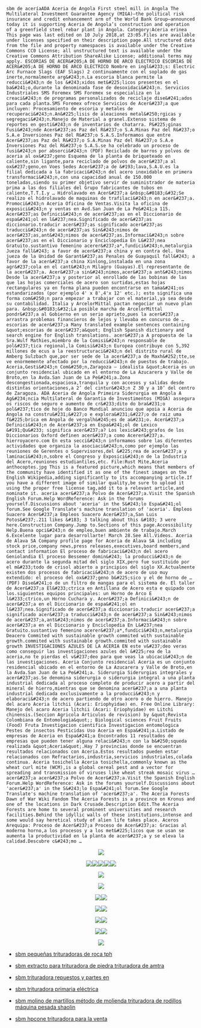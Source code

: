 
```
sbm de aceríaADA Aceria de Angola First steel mill in Angola The Multilateral Investment Guarantee Agency (MIGA)—the political risk insurance and credit enhancement arm of the World Bank Group—announced today it is supporting Aceria de Angola’s construction and operation of a greenfield steel rebar plant in Angola. Category:Aceria erinea This page was last edited on 10 July 2018,at 23:05.Files are available under licenses specified on their description page.All structured data from the file and property namespaces is available under the Creative Commons CC0 License; all unstructured text is available under the Creative Commons Attribution ShareAlike License; additional terms may apply. ESCORIAS DE ACER&#205;A DE HORNO DE ARCO ELECTRICO ESCORIAS DE ACER&#205;A DE HORNO DE ARCO ELECTRICO Nombre en ingl&#233;s: Electric Arc Furnace Slags (EAF Slags) 2 continuamente con el soplado de gas inerte,normalmente arg&#243;n.La escoria blanca permite la reducci&#243;n de los &#243;xidos met&#225;licos presentes en el ba&#241;o,durante la denominada fase de desoxidaci&#243;n. Servicios Industriales SMS Foremex SMS Foremex se especializa en la creaci&#243;n de programas personalizados de reciclaje dise&#241;ados para cada planta.SMS Foremex ofrece Servicios de Acer&#237;a que incluyen: Procesamiento de escoria y metales de recuperaci&#243;n.An&#225;lisis de aleaciones metal&#250;rgicas y segregaci&#243;n.Manejo de Material a granel.Extenso sistema de reportes en gesti&#243;n de inventarios de chatarra. P&#225;ginas Fusi&#243;nde Acer&#237;as Paz del R&#237;o S.A.Minas Paz del R&#237;o S.A.e Inversiones Paz del R&#237;o S.A.S.Informamos que entre Acer&#237;as Paz del R&#237;o S.A.Minas Paz del R&#237;o S.A.e Inversiones Paz del R&#237;o S.A.S.se ha celebrado un proceso de fusi&#243;n por absorci&#243;n (PDF) Reciclado de barros y polvos de aceria al ox&#237;geno Esquema de la planta de briqueteado en caliente,sin ligante,para reciclado de polvos de acer&#237;a al ox&#237;geno,en Voes Sedes Acer&#237;a de &#193;lava,S.A.U.es la filial dedicada a la fabricaci&#243;n del acero inoxidable en primera transformaci&#243;n,con una capacidad anual de 150.000 toneladas,siendo su primer objetivo servir de suministrador de materia prima a las dos filiales del Grupo fabricantes de tubos en caliente,T.T.I.y … Hidrolavado en Acer&#237;a &nbsp;&#0183;&#32;Se realizo el hidrolavado de maquinas de trafilaci&#243;n en acer&#237;a. Promoci&#243;n Aceria Oficina de Ventas.Visita la oficina de exposici&#243;n y ventas en Avd.San Juan de La Pe&#241;a 115. Acer&#237;as Definici&#243;n de acer&#237;as en el Diccionario de espa&#241;ol en l&#237;nea.Significado de acer&#237;as diccionario.traducir acer&#237;as significado acer&#237;as traducci&#243;n de acer&#237;as Sin&#243;nimos de acer&#237;as,ant&#243;nimos de acer&#237;as.Informaci&#243;n sobre acer&#237;as en el Diccionario y Enciclopedia En L&#237;nea Gratuito.sustantivo femenino acerer&#237;a*,fundici&#243;n,metalurgia Jueza fall&#243; a favor de acer&#237;a china y en contra del. Una jueza de la Unidad de Garant&#237;as Penales de Guayaquil fall&#243; a favor de la acer&#237;a china Xinlong,instalada en una zona agr&#237;cola en el cant&#243;n Milagro (Guayas).El representante de la acer&#237;a. Acer&#237;a sin&#243;nimos,acer&#237;a ant&#243;nimos Desde la acer&#237;a y posterior al enrollado de las bobinas de las que las hojas comerciales de acero son surtidas,estas hojas rectangulares ya en forma plana pueden encontrarse en tama&#241;os estandarizados (por ejemplo 4' x 8',4'x 12' etc.); esto significa una forma com&#250;n para empezar a trabajar con el material,ya sea desde su contabilidad. Italia y ArcelorMittal pactan negociar un nuevo plan para. &nbsp;&#0183;&#32;La posible marcha de ArcelorMittal pondr&#237;a al Gobierno en un serio aprieto,pues la acer&#237;a arrastra problemas financieros de lejos y llevaba en concurso de … escorias de acer&#237;a Many translated example sentences containing &quot;escorias de acer&#237;a&quot; English Spanish dictionary and search engine for English translations. acer&#237;a A propuesta de la Sra.Wulf Mathies,miembro de la Comisi&#243;n responsable de pol&#237;tica regional,la Comisi&#243;n Europea contribuye con 5,392 millones de ecus a la reestructuraci&#243;n del distrito rural de Amberg Sulzbach que,por ser sede de la acer&#237;a de Maxh&#252;tte,se ve enormemente afectado por la reducci&#243;n de puestos de trabajo. Aceria,Gesti&#243;n Com&#250;n,Zaragoza — idealista &quot;Aceria es un conjunto residencial ubicado en el entorno de La Azucarera y Valle de Broto,en la Avda.San Juan de La Pe&#241;a.Zona descongestionada,espaciosa,tranquila y con accesos y salidas desde distintas orientaciones,a 2’ del cintur&#243;n Z 30 y a 10’ del centro de Zaragoza. ADA Aceria de Angola Primeira Siderurgia em Angola A Ag&#234;ncia Multilateral de Garantia de Investimentos (MIGA) assegura os riscos de seguro e aumento de cr&#233;dito do bra&#231;o pol&#237;tico de hoje do Banco Mundial anunciou que apoia a Aceria de Angola na constru&#231;&#227;o e explora&#231;&#227;o de raiz uma f&#225;brica em Angola de vergalh&#245;es de a&#231;o. Acer&#237;a Definici&#243;n de Acer&#237;a en Espa&#241;ol de Lexico &#191;Qu&#233; significa acer&#237;a? Los lexic&#243;grafos de los Diccionarios Oxford definen acer&#237;a como Acerer&#237;a. hierroyacero.com En esta secci&#243;n informamos sobre las diferentes actividades que organiza la asociaci&#243;n,como por ejemplo las reuniones de Gerentes o Supervisores,del &#225;rea de acer&#237;a y laminaci&#243;n,sobre el Congreso y Exposici&#243;n de la Industria del Acero,reuniones estudiantiles,etc. File:Rust Mite,Aceria anthocoptes.jpg This is a featured picture,which means that members of the community have identified it as one of the finest images on the English Wikipedia,adding significantly to its accompanying article.If you have a different image of similar quality,be sure to upload it using the proper free license tag,add it to a relevant article,and nominate it. aceria acer&#237;a Polvo de Acer&#237;a.Visit the Spanish English Forum.Help WordReference: Ask in the forums yourself.Discussions about 'aceria' in the S&#243;lo Espa&#241;ol forum.See Google Translate's machine translation of 'aceria'. Empleos Suacero Acer&#237;a Empleos Suacero Acer&#237;a,San Luis Potos&#237;.211 likes &#183; 3 talking about this &#183; 3 were here.Construction Company.Jump to.Sections of this page.Accessibility Help.Buena opci&#243;n de empleo,buen ambiente de trabajo.March 6.Excelente lugar para desarrollarte! March 28.See All.Videos. Aceria de Alava SA Company profile page for Aceria de Alava SA including stock price,company news,press releases,executives,board members,and contact information El proceso de fabricaci&#243;n del acero Geniolandia El proceso Bessemer domin&#243; la producci&#243;n de acero durante la segunda mitad del siglo XIX,pero fue sustituido por el m&#233;todo de crisol abierto a principios del siglo XX.Actualmente existen dos procesos de fabricaci&#243;n de acero de uso muy extendido: el proceso del ox&#237;geno b&#225;sico y el de horno de … (PDF) Dise&#241;o de un filtro de mangas para el sistema de. El taller de Acer&#237;a El&#233;ctrica en Antillana de Acero esta e quipado con los.siguientes equipos principales: un Horno de Arco E l&#233;ctrico,un Horno Cuchara y. Acer&#237;a Definici&#243;n de acer&#237;a en el Diccionario de espa&#241;ol en l&#237;nea.Significado de acer&#237;a diccionario.traducir acer&#237;a significado acer&#237;a traducci&#243;n de acer&#237;a Sin&#243;nimos de acer&#237;a,ant&#243;nimos de acer&#237;a.Informaci&#243;n sobre acer&#237;a en el Diccionario y Enciclopedia En L&#237;nea Gratuito.sustantivo femenino acerer&#237;a*,fundici&#243;n,metalurgia Deacero Commited with sustainable growth commited with sustainable growth.commited with sustainable growth.commited with sustainable growth INVESTIGACIONES AZULES DE LA ACERIA EN este v&#237;deo veras como conseguir las investigaciones azules del &#225;rea de la aceria,no te pierdas el v&#237;deo para que veas la ubicaci&#243;n de las investigaciones. Aceria Conjunto residencial Aceria es un conjunto residencial ubicado en el entorno de La Azucarera y Valle de Broto,en la Avda.San Juan de La Pe&#241;a. Siderurgia Siderurgias integrales y acer&#237;as.Se denomina siderurgia o siderurgia integral a una planta industrial dedicada al proceso completo de producir acero a partir del mineral de hierro,mientras que se denomina acer&#237;a a una planta industrial dedicada exclusivamente a la producci&#243;n y elaboraci&#243;n de acero partiendo de otro acero o de hierro. Manejo del acaro Aceria litchii (Acari: Eriophyidae) en. Free Online Library: Manejo del acaro Aceria litchii (Acari: Eriophyidae) en Litchi chinensis.(Seccion Agricola Articulos de revision) by &quot;Revista Colombiana de Entomologia&quot;; Biological sciences Fruit Fruits (Food) Fruta Investigacion cientifica Investigacion entomologica Pestes de insectos Pesticidas Uso Aceria en Espa&#241;a.Listado de empresas de Aceria en Espa&#241;a Encontrados 11 resultados de empresas que pueden tener alguna relaci&#243;n con la b&#250;squeda realizada &quot;Aceria&quot;.Hay 7 provincias donde se encuentran resultados relacionados con Aceria.Estos resultados pueden estar relacionados con Refractarios,industria,servicios industriales,colada continua. Aceria tosichella Aceria tosichella,commonly known as the wheat curl mite (WCM),is a global cereal pest and a vector for spreading and transmission of viruses like wheat streak mosaic virus … acer&#237;a acer&#237;a Polvo de Acer&#237;a.Visit the Spanish English Forum.Help WordReference: Ask in the forums yourself.Discussions about 'acer&#237;a' in the S&#243;lo Espa&#241;ol forum.See Google Translate's machine translation of 'acer&#237;a'. The Aceria Forests Dawn of War Wiki Fandom The Aceria Forests is a province on Kronus and one of the locations in Dark Crusade.Description Edit.The Aceria Forests are home to several prominent universities and research facilities.Behind the idyllic walls of these institutions,intense and some would say heretical study of alien life takes place. Aceros Arequipa: Proceso de Acer&#237;a Proceso de Acer&#237;a: Gracias al moderno horno,a los procesos y a los met&#225;licos que se usan se aumenta la productividad en la planta de acer&#237;a y se eleva la calidad.Descubre c&#243;mo … 
```

<div align="center">

<a href="https://es-crusher.shibang-china.com/github&k=sbm+de+acer%C3%ADa"><img src="https://static.shibang-china.com/es/crusher/logo.jpg"></a>

<a href="https://es-crusher.shibang-china.com/github&k=sbm+de+acer%C3%ADa"><img src="https://static.shibang-china.com/es/crusher/index.jpg"></a><a href="https://es-crusher.shibang-china.com/material.htmlgithub&k=sbm+de+acer%C3%ADa"><img src="https://static.shibang-china.com/es/crusher/material.jpg"></a><a href="https://es-crusher.shibang-china.com/application.htmlgithub&k=sbm+de+acer%C3%ADa"><img src="https://static.shibang-china.com/es/crusher/application.jpg"></a><a href="https://es-crusher.shibang-china.com/aboutus.htmlgithub&k=sbm+de+acer%C3%ADa"><img src="https://static.shibang-china.com/es/crusher/aboutus.jpg"></a><a href="https://es-crusher.shibang-china.com/contact.htmlgithub&k=sbm+de+acer%C3%ADa"><img src="https://static.shibang-china.com/es/crusher/contact.jpg"></a>

<a href="https://es-crusher.shibang-china.com/github&k=sbm+de+acer%C3%ADa"><img src="https://static.shibang-china.com/es/crusher/banner.jpg"></a>

<a href="https://swt.shibang-china.com/github&k=sbm+de+acer%C3%ADa"><img src="https://static.shibang-china.com/es/crusher/text.jpg"></a>

<a href="https://swt.shibang-china.com/github&k=sbm+de+acer%C3%ADa"><img src="https://static.shibang-china.com/es/crusher/chat.jpg"></a><a href="https://es-crusher.shibang-china.com/contact.htmlgithub&k=sbm+de+acer%C3%ADa"><img src="https://static.shibang-china.com/es/crusher/message.jpg"></a>

<a href="https://es-crusher.shibang-china.com/products/pe.htmlgithub&k=sbm+de+acer%C3%ADa"><img src="https://static.shibang-china.com/es/crusher/pe.jpg"></a><a href="https://es-crusher.shibang-china.com/products/pf.htmlgithub&k=sbm+de+acer%C3%ADa"><img src="https://static.shibang-china.com/es/crusher/pf.jpg"></a>

<a href="https://es-crusher.shibang-china.com/products/hpt.htmlgithub&k=sbm+de+acer%C3%ADa"><img src="https://static.shibang-china.com/es/crusher/hpt.jpg"></a><a href="https://es-crusher.shibang-china.com/products/vsi.htmlgithub&k=sbm+de+acer%C3%ADa"><img src="https://static.shibang-china.com/es/crusher/vsi.jpg"></a>

<a href="https://es-crusher.shibang-china.com/products/klv.htmlgithub&k=sbm+de+acer%C3%ADa"><img src="https://static.shibang-china.com/es/crusher/klv.jpg"></a><a href="https://es-crusher.shibang-china.com/products/portable.htmlgithub&k=sbm+de+acer%C3%ADa"><img src="https://static.shibang-china.com/es/crusher/portable.jpg"></a>

<a href="https://swt.shibang-china.com/github&k=sbm+de+acer%C3%ADa"><img src="https://static.shibang-china.com/es/crusher/case.jpg"></a>

</div>


* [sbm pequeñas trituradoras de roca tph](sbm%20peque%C3%B1as%20trituradoras%20de%20roca%20tph.md)

* [sbm extracto para trituradora de piedra trituradora de amtra](sbm%20extracto%20para%20trituradora%20de%20piedra%20trituradora%20de%20amtra.md)

* [sbm trituradora repuestos y partes en](sbm%20trituradora%20repuestos%20y%20partes%20en.md)

* [sbm trituradora primaria eléctrica](sbm%20trituradora%20primaria%20el%C3%A9ctrica.md)

* [sbm molino de martillos método de molienda trituradora de rodillos máquina pesada shaolin](sbm%20molino%20de%20martillos%20m%C3%A9todo%20de%20molienda%20trituradora%20de%20rodillos%20m%C3%A1quina%20pesada%20shaolin.md)

* [sbm hpcone trituradora para la venta](sbm%20hpcone%20trituradora%20para%20la%20venta.md)